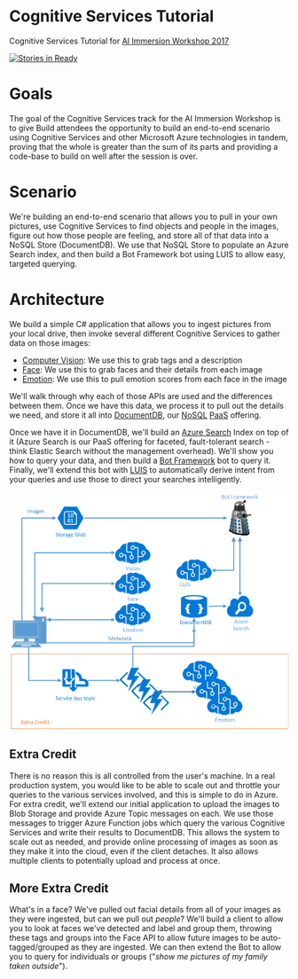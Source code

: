 # Cognitive Services Tutorial

Cognitive Services Tutorial for [AI Immersion Workshop 2017](https://blogs.technet.microsoft.com/machinelearning/2017/03/13/microsoft-ai-immersion-workshop-in-seattle-may-9th-2017/)

[![Stories in Ready](https://badge.waffle.io/noodlefrenzy/CognitiveServicesTutorial.svg?label=ready&title=Ready)](http://waffle.io/noodlefrenzy/CognitiveServicesTutorial)

# Goals

The goal of the Cognitive Services track for the AI Immersion Workshop is to give Build attendees the opportunity to build an end-to-end scenario using Cognitive Services and other Microsoft Azure technologies in tandem, proving that the whole is greater than the sum of its parts and providing a code-base to build on well after the session is over.

# Scenario

We're building an end-to-end scenario that allows you to pull in your own pictures, use Cognitive Services to find objects and people in the images, figure out how those people are feeling, and store all of that data into a NoSQL Store (DocumentDB). We use that NoSQL Store to populate an Azure Search index, and then build a Bot Framework bot using LUIS to allow easy, targeted querying.

# Architecture

We build a simple C# application that allows you to ingest pictures from your local drive, then invoke several different Cognitive Services to gather data on those images:

- [Computer Vision](https://www.microsoft.com/cognitive-services/en-us/computer-vision-api): We use this to grab tags and a description
- [Face](https://www.microsoft.com/cognitive-services/en-us/face-api): We use this to grab faces and their details from each image
- [Emotion](https://www.microsoft.com/cognitive-services/en-us/emotion-api): We use this to pull emotion scores from each face in the image

We'll walk through why each of those APIs are used and the differences between them. Once we have this data, we process it to pull out the details we need, and store it all into [DocumentDB](https://azure.microsoft.com/en-us/services/documentdb/), our [NoSQL](https://en.wikipedia.org/wiki/NoSQL) [PaaS](https://azure.microsoft.com/en-us/overview/what-is-paas/) offering.

Once we have it in DocumentDB, we'll build an [Azure Search](https://azure.microsoft.com/en-us/services/search/) Index on top of it (Azure Search is our PaaS offering for faceted, fault-tolerant search - think Elastic Search without the management overhead). We'll show you how to query your data, and then build a [Bot Framework](https://dev.botframework.com/) bot to query it. Finally, we'll extend this bot with [LUIS](https://www.microsoft.com/cognitive-services/en-us/language-understanding-intelligent-service-luis) to automatically derive intent from your queries and use those to direct your searches intelligently. 

![Architecture Diagram](./assets/AI_Immersion_Arch.png)

## Extra Credit

There is no reason this is all controlled from the user's machine. In a real production system, you would like to be able to scale out and throttle your queries to the various services involved, and this is simple to do in Azure. For extra credit, we'll extend our initial application to upload the images to Blob Storage and provide Azure Topic messages on each. We use those messages to trigger Azure Function jobs which query the various Cognitive Services and write their results to DocumentDB. This allows the system to scale out as needed, and provide online processing of images as soon as they make it into the cloud, even if the client detaches. It also allows multiple clients to potentially upload and process at once.

## More Extra Credit

What's in a face? We've pulled out facial details from all of your images as they were ingested, but can we pull out _people_? We'll build a client to allow you to look at faces we've detected and label and group them, throwing these tags and groups into the Face API to allow future images to be auto-tagged/grouped as they are ingested. We can then extend the Bot to allow you to query for individuals or groups ("_show me pictures of my family taken outside_"). 
